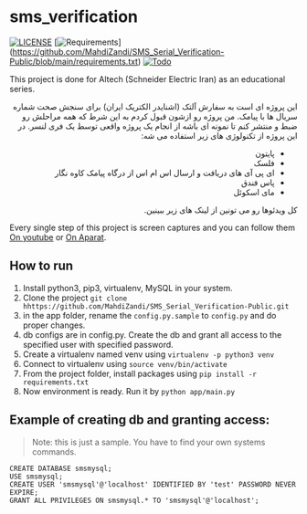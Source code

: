 # sms_verification

[![LICENSE](https://img.shields.io/badge/LICENSE-GPL--3.0-green)](https://github.com/mahdizandi/sms_serial_verification/blob/master/LICENSE) 
[![Requirements](https://img.shields.io/badge/Requirements-See%20Here-orange)]
(https://github.com/MahdiZandi/SMS_Serial_Verification-Public/blob/main/requirements.txt)
[![Todo](https://img.shields.io/badge/Todo-See%20Here-success)](https://github.com//sms_serial_verification/blob/master/TODO.md)

This project is done for Altech (Schneider Electric Iran) as an educational series. 

<div dir="rtl"> 
این پروژه ای است به سفارش آلتک (اشنایدر الکتریک ایران) برای سنجش صحت شماره سریال ها با پیامک. من پروژه رو ازشون قبول کردم به این شرط که همه مراحلش رو ضبط و منتشر کنم تا نمونه ای باشه از انجام یک پروژه واقعی توسط یک فری لنسر. در این پروژه از تکنولوژی های زیر استفاده می شه:

- پایتون
- فلسک
- ای پی آی های دریافت و ارسال اس ام اس از درگاه پیامک کاوه نگار
- پاس فندق
- مای اسکوئل

کل ویدئوها رو می تونین از لینک های زیر ببینین.
</div>

Every single step of this project is screen captures and you can follow them [On youtube](https://www.youtube.com/playlist?list=PL-tKrPVkKKE1vAT_rgjnvL_RgFUI9oJ9a) or [On Aparat](https://www.aparat.com/v/fAZSV?playlist=288572). 

## How to run
1. Install python3, pip3, virtualenv, MySQL in your system.
2. Clone the project `git clone hhttps://github.com/MahdiZandi/SMS_Serial_Verification-Public.git`
3. in the app folder, rename the `config.py.sample` to `config.py` and do proper changes.
4. db configs are in config.py. Create the db and grant all access to the specified user with specified password.
5. Create a virtualenv named venv using `virtualenv -p python3 venv`
6. Connect to virtualenv using `source venv/bin/activate`
7. From the project folder, install packages using `pip install -r requirements.txt`
8. Now environment is ready. Run it by `python app/main.py`

## Example of creating db and granting access:

> Note: this is just a sample. You have to find your own systems commands.

```
CREATE DATABASE smsmysql;
USE smsmysql;
CREATE USER 'smsmysql'@'localhost' IDENTIFIED BY 'test' PASSWORD NEVER EXPIRE;
GRANT ALL PRIVILEGES ON smsmysql.* TO 'smsmysql'@'localhost';
```

